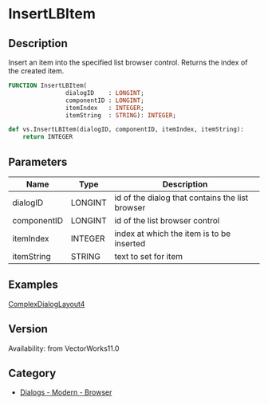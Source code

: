 # InsertLBItem

## Description
Insert an item into the specified list browser control. Returns the index of the created item.

```pascal
FUNCTION InsertLBItem(
				dialogID    : LONGINT;
				componentID : LONGINT;
				itemIndex   : INTEGER;
				itemString  : STRING): INTEGER;
```

```python
def vs.InsertLBItem(dialogID, componentID, itemIndex, itemString):
    return INTEGER
```

## Parameters
|Name|Type|Description|
|---|---|---|
|dialogID|LONGINT|id of the dialog that contains the list browser|
|componentID|LONGINT|id of the list browser control|
|itemIndex|INTEGER|index at which the item is to be inserted|
|itemString|STRING|text to set for item|

## Examples
[ComplexDialogLayout4](examples/ComplexDialogLayout4.md)

## Version
Availability: from VectorWorks11.0

## Category
* [Dialogs - Modern - Browser](../Categories/Dialogs%20-%20Modern%20-%20Browser.md)
